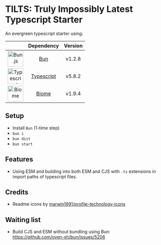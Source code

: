 # TILTS: Truly Impossibly Latest Typescript Starter

An evergreen typescript starter using:

| | Dependency | Version|
| :--: | :--: | :--: |
| <img alt="Bun.js" title="Bun.js" height="50" src="https://github.com/marwin1991/profile-technology-icons/assets/136815194/7e9599e9-0570-4bb6-b17f-676ed589912f"/> | [Bun](https://bun.sh) | v1.2.8 |
| <img alt="Typescript" title="Typescript" height="50" src="https://user-images.githubusercontent.com/25181517/183890598-19a0ac2d-e88a-4005-a8df-1ee36782fde1.png"/> | [Typescript](https://www.typescriptlang.org) | v5.8.2 |
| <img alt="Biome" title="Biome" height="50" src="https://embed.zenn.studio/api/optimize-og-image/fc473601866af274a8c1/https%3A%2F%2Fbiomejs.gallerycdn.vsassets.io%2Fextensions%2Fbiomejs%2Fbiome%2F2024.10.131712%2F1728839567274%2FMicrosoft.VisualStudio.Services.Icons.Default"/> | [Biome](https://biomejs.dev) | v1.9.4 |


## Setup

- Install `Bun` (1-time step)
- `bun i`
- `bun dist`
- `bun start`

## Features

- Using ESM and building into both ESM and CJS with `.ts` extensions in import paths of typescript files.

## Credits

- Readme icons by [marwin1991/profile-technology-icons](https://github.com/marwin1991/profile-technology-icons/tree/main)

## Waiting list

- Build CJS and ESM without bundling using Bun: https://github.com/oven-sh/bun/issues/5206